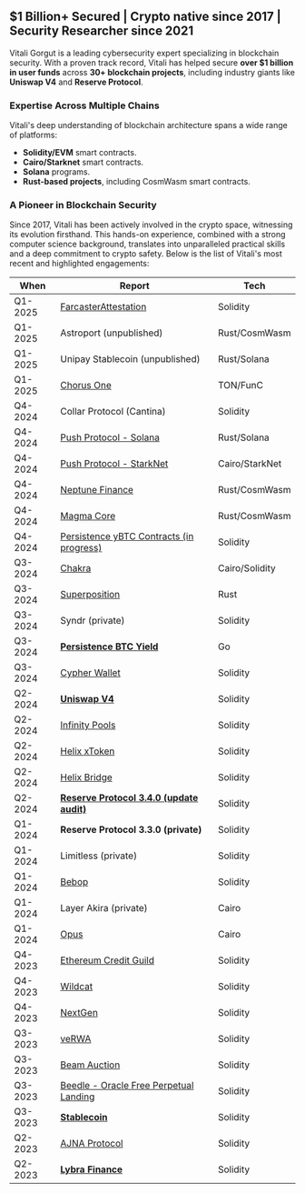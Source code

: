 ## $1 Billion+ Secured | Crypto native since 2017 | Security Researcher since 2021

Vitali Gorgut is a leading cybersecurity expert specializing in blockchain security. With a proven track record, Vitali has helped secure **over $1 billion in user funds** across **30+ blockchain projects**, including industry giants like **Uniswap V4** and **Reserve Protocol**.

### Expertise Across Multiple Chains

Vitali's deep understanding of blockchain architecture spans a wide range of platforms:

- **Solidity/EVM** smart contracts.
- **Cairo/Starknet** smart contracts.
- **Solana** programs.
- **Rust-based projects**, including CosmWasm smart contracts.

### A Pioneer in Blockchain Security

Since 2017, Vitali has been actively involved in the crypto space, witnessing its evolution firsthand. This hands-on experience, combined with a strong computer science background, translates into unparalleled practical skills and a deep commitment to crypto safety. Below is the list of Vitali's most recent and highlighted engagements:

| **When** | **Report** | **Tech** |
| --- | --- | --- |
| Q1-2025 | [FarcasterAttestation](https://cantina.xyz/competitions/f9326d2b-bb99-45a9-88c5-94c54aa1823a) | Solidity |
| Q1-2025 | Astroport (unpublished) | Rust/CosmWasm |
| Q1-2025 | Unipay Stablecoin (unpublished) | Rust/Solana |
| Q1-2025 | [Chorus One](https://cantina.xyz/competitions/e9e9b3e0-f213-45e4-8d05-d72bf0c8787a) | TON/FunC |
| Q4-2024 | Collar Protocol (Cantina) | Solidity |
| Q4-2024 | [Push Protocol - Solana](https://github.com/oak-security/audit-reports/blob/main/Push/2024-12-06%20Audit%20Report%20-%20Push%20Protocol%20-%20Comm%20Rust.pdf) | Rust/Solana |
| Q4-2024 | [Push Protocol - StarkNet](https://github.com/oak-security/audit-reports/blob/main/Push/2024-11-29%20Audit%20Report%20-%20Push%20Protocol%20-%20Comm%20Cairo.pdf) | Cairo/StarkNet |
| Q4-2024 | [Neptune Finance](https://github.com/oak-security/audit-reports/blob/main/Neptune/2024-12-06%20Audit%20Report%20-%20Neptune%20Updates%202%20v1.0.pdf) | Rust/CosmWasm |
| Q4-2024 | [Magma Core](https://github.com/oak-security/audit-reports/blob/main/Magma%20Core/2024-12-04%20Audit%20Report%20-%20Magma%20Core%20v1.0.pdf) | Rust/CosmWasm |
| Q4-2024 | [Persistence yBTC Contracts (in progress)](https://github.com/oak-security/audit-reports/tree/main/Persistence) | Solidity |
| Q3-2024 | [Chakra](https://code4rena.com/audits/2024-08-chakra) | Cairo/Solidity |
| Q3-2024 | [Superposition](https://code4rena.com/audits/2024-08-superposition) | Rust |
| Q3-2024 | Syndr (private) | Solidity |
| Q3-2024 | [**Persistence BTC Yield**](https://github.com/oak-security/audit-reports/tree/main/Persistence) | Go |
| Q3-2024 | [Cypher Wallet](https://github.com/oak-security/audit-reports/blob/main/Cypher%20Wallet/2024-08-08%20Audit%20Report%20-%20Cypher%20Autoload%20Simple%20v1.0.pdf) | Solidity |
| Q2-2024 | [**Uniswap V4**](https://github.com/abdk-consulting/audits/tree/main/uniswap) | Solidity |
| Q2-2024 | [Infinity Pools](https://github.com/abdk-consulting/audits/blob/main/lemmalabs/ABDK_LemmaLabs_InfinityPools_v_2_0.pdf) | Solidity |
| Q2-2024 | [Helix xToken](https://github.com/oak-security/audit-reports/blob/main/Helix%20Bridge/2024-07-04%20Audit%20Report%20-%20Helix%20xToken%20v1.0.pdf) | Solidity |
| Q2-2024 | [Helix Bridge](https://github.com/oak-security/audit-reports/blob/main/Helix%20Bridge/2024-07-04%20Audit%20Report%20-%20Helix%20Bridge%20v1.0.pdf) | Solidity |
| Q2-2024 | [**Reserve Protocol 3.4.0 (update audit)**](https://github.com/solidified-platform/audits/blob/master/Audit%20Report%20-%20Reserve%20Protocol%203.4.0.pdf) | Solidity |
| Q1-2024 | **Reserve Protocol 3.3.0 (private)** | Solidity |
| Q1-2024 | Limitless (private) | Solidity |
| Q1-2024 | [Bebop](https://github.com/abdk-consulting/audits/blob/main/bebop/ABDK_Bebop_Bebop_v_1_0.pdf) | Solidity |
| Q1-2024 | Layer Akira (private) | Cairo |
| Q1-2024 | [Opus](https://code4rena.com/reports/2024-01-opus) | Cairo |
| Q4-2023 | [Ethereum Credit Guild](https://code4rena.com/reports/2023-12-ethereumcreditguild) | Solidity |
| Q4-2023 | [Wildcat](https://github.com/devival/2023-10-wildcat) | Solidity |
| Q4-2023 | [NextGen](https://github.com/devival/2023-11-nextgen) | Solidity |
| Q3-2023 | [veRWA](https://github.com/devival/2023-08-verwa) | Solidity |
| Q3-2023 | [Beam Auction](https://audits.sherlock.xyz/contests/102) | Solidity |
| Q3-2023 | [Beedle - Oracle Free Perpetual Landing](https://github.com/devival/2023-07-beedle) | Solidity |
| Q3-2023 | [**Stablecoin**](https://github.com/devival/2023-09-cyfrin) | Solidity |
| Q2-2023 | [AJNA Protocol](https://audits.sherlock.xyz/contests/75) | Solidity |
| Q2-2023 | [**Lybra Finance**](https://github.com/devival/2023-06-lybra) | Solidity |
